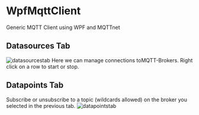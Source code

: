 # WpfMqttClient
Generic MQTT Client using WPF and MQTTnet

## Datasources Tab
![datasourcestab](https://user-images.githubusercontent.com/26556312/51046646-eae38d00-15c6-11e9-8f75-da6be3bcd2fd.png)
Here we can manage connections toMQTT-Brokers. Right click on a row to start or stop.
## Datapoints Tab
Subscribe or unsubscribe to a topic (wildcards allowed) on the broker you selected in the previous tab.
![datapointstab](https://user-images.githubusercontent.com/26556312/51046688-0d75a600-15c7-11e9-9daa-bc1c2fe0f3d1.png)
